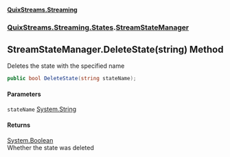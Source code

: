 #### [QuixStreams.Streaming](index.md 'index')
### [QuixStreams.Streaming.States](QuixStreams.Streaming.States.md 'QuixStreams.Streaming.States').[StreamStateManager](StreamStateManager.md 'QuixStreams.Streaming.States.StreamStateManager')

## StreamStateManager.DeleteState(string) Method

Deletes the state with the specified name

```csharp
public bool DeleteState(string stateName);
```
#### Parameters

<a name='QuixStreams.Streaming.States.StreamStateManager.DeleteState(string).stateName'></a>

`stateName` [System.String](https://docs.microsoft.com/en-us/dotnet/api/System.String 'System.String')

#### Returns
[System.Boolean](https://docs.microsoft.com/en-us/dotnet/api/System.Boolean 'System.Boolean')  
Whether the state was deleted